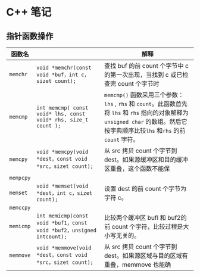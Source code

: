 

# C++ 笔记

## 指针函数操作

| 函数名 |  | 解释 |
| ------ | ---- | ---- |
| `memchr` | `void *memchr(const void *buf，int c，sizet count);` | 查找 buf 的前 count 个字节中 c 的第一次出现，当找到 c 或已检查完 count 个字节时 |
| `memcmp` | `int memcmp( const void* lhs, const void* rhs, size_t count );` | `memcmp()` 函数采用三个参数：`lhs` , `rhs` 和 `count`。此函数首先将 `lhs` 和 `rhs` 指向的对象解释为 `unsigned char` 的数组。然后它按字典顺序比较`lhs` 和`rhs` 的前`count` 字符。 |
| `memcpy` | `void *memcpy(void *dest，const void *src，sizet count);` | 从 src 拷贝 count 个字节到 dest。如果源缓冲区和目的缓冲区重叠，这个函数不能保 |
| `mempcpy` | | |
| `memset` | `void *memset(void *dest，int c，sizet count);` | 设置 dest 的前 count 个字节为字符 c。 |
| `memccpy` | | |
| `memicmp` | `int memicmp(const void *buf1，const void *buf2，unsigned intcount);` | 比较两个缓冲区 bufl 和 buf2的前 count 个字符，比较过程是大小写无关的。 |
| `memmove` | `void *memmove(void *dest，const void *src，sizet count);` | 从 src 拷贝 count 个字节到 dest。如果源区域与目的区域有重叠，memmove 也能确 |

